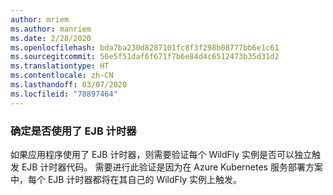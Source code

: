 ```yaml
---
author: mriem
ms.author: manriem
ms.date: 2/28/2020
ms.openlocfilehash: bda7ba230d8287101fc8f3f298b08777bb6e1c61
ms.sourcegitcommit: 56e5f51daf6f671f7b6e84d4c6512473b35d31d2
ms.translationtype: HT
ms.contentlocale: zh-CN
ms.lasthandoff: 03/07/2020
ms.locfileid: "78897464"
---
```

### <a name="determine-whether-ejb-timers-are-in-use"></a>确定是否使用了 EJB 计时器

如果应用程序使用了 EJB 计时器，则需要验证每个 WildFly 实例是否可以独立触发 EJB 计时器代码。 需要进行此验证是因为在 Azure Kubernetes 服务部署方案中，每个 EJB 计时器都将在其自己的 WildFly 实例上触发。
